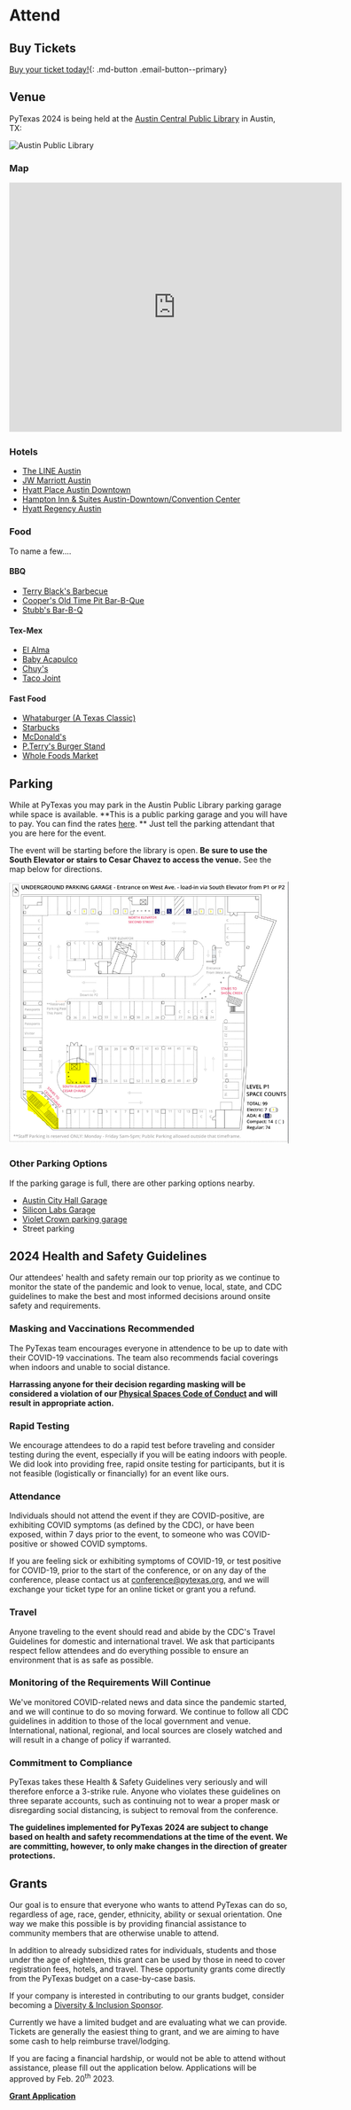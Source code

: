 # Attend

## Buy Tickets

[Buy your ticket today!](#){: .md-button .email-button--primary}

## Venue

PyTexas 2024 is being held at the [Austin Central Public Library](http://library.austintexas.gov/central-library) in
Austin, TX:

![Austin Public Library](https://library.austintexas.gov/library/ncl_location_page_large%5B1%5D_0.jpg)

### Map

<iframe src="https://www.google.com/maps/embed?pb=!1m18!1m12!1m3!1d6892.120089668219!2d-97.75042138681353!3d30.263870329979657!2m3!1f0!2f0!3f0!3m2!1i1024!2i768!4f13.1!3m3!1m2!1s0x8644b50fdcb160bd%3A0x6a1f19008170521c!2sAustin%20Central%20Library%2C%20Austin%20Public%20Library!5e0!3m2!1sen!2sus!4v1634825715772!5m2!1sen!2sus" width="600" height="450" style="border:0;" allowfullscreen="" loading="lazy"></iframe>

### Hotels

* [The LINE Austin](https://www.google.com/maps/place/The+LINE+Austin/@30.2630889,-97.7439384,15z/data=!4m5!3m4!1s0x0:0xd99fe123ed3d5847!8m2!3d30.2630889!4d-97.7439384)
* [JW Marriott Austin](https://www.google.com/maps/place/JW+Marriott+Austin/@30.2643038,-97.7513822,16z/data=!4m8!1m2!2m1!1shotel!3m4!1s0x0:0xa19d489a128bb96d!8m2!3d30.2645092!4d-97.7434704)
* [Hyatt Place Austin Downtown](https://goo.gl/maps/kWz3nS14LMJ4AH9T8)
* [Hampton Inn & Suites Austin-Downtown/Convention Center](https://g.page/HamptonATX?share)
* [Hyatt Regency Austin](https://goo.gl/maps/XjGgxta7UBeseP2C7)

### Food

To name a few....

#### BBQ

* [Terry Black's Barbecue](https://g.page/terryblacksbbq?share)
* [Cooper's Old Time Pit Bar-B-Que](https://goo.gl/maps/9dgX5GfyCg2oDr6FA)
* [Stubb's Bar-B-Q](https://goo.gl/maps/XwbTnL3pbnYhFeBq9)

#### Tex-Mex

* [El Alma](https://g.page/elalma_atx?share)
* [Baby Acapulco](https://goo.gl/maps/AxxBhMRVGL1owEnG8)
* [Chuy's](https://goo.gl/maps/juPHwCYEv4ZXnxBG6)
* [Taco Joint](https://goo.gl/maps/a6eJJBmQ7m2fsuaMA)

#### Fast Food

* [Whataburger (A Texas Classic)](https://goo.gl/maps/KSvhPNudTdJEypU17)
* [Starbucks](https://goo.gl/maps/bJPQEDYay6okAru49)
* [McDonald's](https://goo.gl/maps/BbEUyKGv4YHEyDAJ8)
* [P.Terry's Burger Stand](https://g.page/pterrys-barton-springs?share)
* [Whole Foods Market](https://goo.gl/maps/fHnstkp1TMBvndKy8)

## Parking

While at PyTexas you may park in the Austin Public Library parking garage while space is available. **This is a public
parking garage and you will have to pay. You can find the rates [here](https://library.austintexas.gov/central/parking).
** Just tell the parking attendant that you are here for the event.

The event will be starting before the library is open. **Be sure to use the South Elevator or stairs to Cesar Chavez to
access the venue.** See the map below for directions.

![Parking map of APL](/assets/images/library-parking.png)

### Other Parking Options

If the parking garage is full, there are other parking options nearby.

* [Austin City Hall Garage](https://www.austintexas.gov/cityhallparking)
* [Silicon Labs Garage](https://www.parkme.com/lot/82674/silicon-labs-garage-austin-tx)
* [Violet Crown parking garage](https://www.parkme.com/lot/26607/amli-on-2nd-parking-austin-tx)
* Street parking

## 2024 Health and Safety Guidelines

Our attendees' health and safety remain our top priority as we continue to monitor 
the state of the pandemic and look to venue, local, state, and CDC guidelines to
make the best and most informed decisions around onsite safety and requirements.

### Masking and Vaccinations Recommended
The PyTexas team encourages everyone in attendence to be up to date with their
COVID-19 vaccinations. The team also recommends facial coverings when indoors and 
unable to social distance.

**Harrassing anyone for their decision regarding masking will be considered
a violation of our [Physical Spaces Code of Conduct](https://github.com/pytexas/code-of-conduct/blob/main/physical-spaces-code-of-conduct.md) and will result in 
appropriate action.**

### Rapid Testing

We encourage attendees to do a rapid test before traveling and consider testing
during the event, especially if you will be eating indoors with people. We did look
into providing free, rapid onsite testing for participants, but it is not feasible 
(logistically or financially) for an event like ours.

### Attendance
Individuals should not attend the event if they are COVID-positive, are exhibiting COVID symptoms (as defined by the CDC), or have been exposed, within 7 days prior to the event, to someone who was COVID-positive or showed COVID symptoms.

If you are feeling sick or exhibiting symptoms of COVID-19, or test positive for
COVID-19, prior to the start of the conference, or on any day of the conference, 
please contact us at [conference@pytexas.org](mailto:conference@pytexas.org), and we will exchange your ticket type for 
an online ticket or grant you a refund.

### Travel
Anyone traveling to the event should read and abide by the CDC's Travel Guidelines 
for domestic and international travel. We ask that participants respect fellow 
attendees and do everything possible to ensure an environment that is as safe as 
possible.

### Monitoring of the Requirements Will Continue
We've monitored COVID-related news and data since the pandemic started, and we will 
continue to do so moving forward. We continue to follow all CDC guidelines in 
addition to those of the local government and venue. International, national, 
regional, and local sources are closely watched and will result in a change of 
policy if warranted.

### Commitment to Compliance
PyTexas takes these Health & Safety Guidelines very seriously and will therefore 
enforce a 3-strike rule. Anyone who violates these guidelines on three separate 
accounts, such as continuing not to wear a proper mask or disregarding social 
distancing, is subject to removal from the conference.

**The guidelines implemented for PyTexas 2024 are subject to change based on health
and safety recommendations at the time of the event. We are committing, however, to
only make changes in the direction of greater protections.**


## Grants

Our goal is to ensure that everyone who wants to attend PyTexas can do so, regardless of age, race, gender, ethnicity,
ability or sexual orientation. One way we make this possible is by providing financial assistance to community members
that are otherwise unable to attend.

In addition to already subsidized rates for individuals, students and those under the age of eighteen, this grant can be
used by those in need to cover registration fees, hotels, and travel. These opportunity grants come directly from the
PyTexas budget on a case-by-case basis.

If your company is interested in contributing to our grants budget, consider becoming
a [Diversity & Inclusion Sponsor](sponsors#prospectus).

Currently we have a limited budget and are evaluating what we can provide. Tickets are generally the easiest thing to
grant, and we are aiming to have some cash to help reimburse travel/lodging.

If you are facing a financial hardship, or would not be able to attend without assistance, please fill out the
application below. Applications will be approved by Feb. 20<sup>th</sup> 2023.

**[Grant Application](https://forms.gle/ByHsVjwUmqnrAJUa6)**